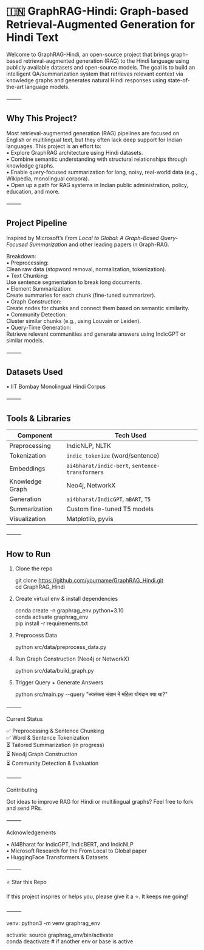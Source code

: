 # 🇮🇳  GraphRAG-Hindi: Graph-based Retrieval-Augmented Generation for Hindi Text

Welcome to GraphRAG-Hindi, an open-source project that brings graph-based retrieval-augmented generation (RAG) to the Hindi language using publicly available datasets and open-source models. The goal is to build an intelligent QA/summarization system that retrieves relevant context via knowledge graphs and generates natural Hindi responses using state-of-the-art language models.

⸻

## Why This Project?

Most retrieval-augmented generation (RAG) pipelines are focused on English or multilingual text, but they often lack deep support for Indian languages. This project is an effort to:  
• Explore GraphRAG architecture using Hindi datasets.  
• Combine semantic understanding with structural relationships through knowledge graphs.  
• Enable query-focused summarization for long, noisy, real-world data (e.g., Wikipedia, monolingual corpora).  
• Open up a path for RAG systems in Indian public administration, policy, education, and more.  

⸻

## Project Pipeline

Inspired by Microsoft’s *From Local to Global: A Graph-Based Query-Focused Summarization* and other leading papers in Graph-RAG.

Breakdown:  
• Preprocessing:   
        Clean raw data (stopword removal, normalization, tokenization).  
• Text Chunking:   
        Use sentence segmentation to break long documents.  
• Element Summarization:   
        Create summaries for each chunk (fine-tuned summarizer).  
• Graph Construction:   
        Create nodes for chunks and connect them based on semantic similarity.  
• Community Detection:   
        Cluster similar chunks (e.g., using Louvain or Leiden).  
• Query-Time Generation:   
        Retrieve relevant communities and generate answers using IndicGPT or similar models.  

⸻

## Datasets Used
• IIT Bombay Monolingual Hindi Corpus

⸻

## Tools & Libraries

| Component        | Tech Used                                  |
|------------------|--------------------------------------------|
| Preprocessing    | IndicNLP, NLTK                             |
| Tokenization     | `indic_tokenize` (word/sentence)           |
| Embeddings       | `ai4bharat/indic-bert`, `sentence-transformers` |
| Knowledge Graph  | Neo4j, NetworkX                            |
| Generation       | `ai4bharat/IndicGPT`, `mBART`, `T5`        |
| Summarization    | Custom fine-tuned T5 models                |
| Visualization    | Matplotlib, pyvis                          |

⸻

## How to Run

1. Clone the repo  

    git clone https://github.com/yourname/GraphRAG_Hindi.git  
    cd GraphRAG_Hindi  

2.	Create virtual env & install dependencies

    conda create -n graphrag_env python=3.10  
    conda activate graphrag_env  
    pip install -r requirements.txt

3.	Preprocess Data  

    python src/data/preprocess_data.py

4.	Run Graph Construction (Neo4j or NetworkX)  

    python src/data/build_graph.py  

5.	Trigger Query + Generate Answers

    python src/main.py --query "स्वतंत्रता संग्राम में महिला योगदान क्या था?"   

⸻

Current Status

✅ Preprocessing & Sentence Chunking  
✅ Word & Sentence Tokenization  
⏳ Tailored Summarization (in progress)  
⏳ Neo4j Graph Construction  
⏳ Community Detection & Evaluation  

⸻

Contributing

Got ideas to improve RAG for Hindi or multilingual graphs? Feel free to fork and send PRs.

⸻

Acknowledgements

• AI4Bharat for IndicGPT, IndicBERT, and IndicNLP  
• Microsoft Research for the From Local to Global paper  
• HuggingFace Transformers & Datasets  

⸻

⭐️ Star this Repo

If this project inspires or helps you, please give it a ⭐️. It keeps me going!

⸻

venv: python3 -m venv graphrag_env

activate: source graphrag_env/bin/activate  
conda deactivate  # if another env or base is active
